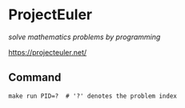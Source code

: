 # ProjectEuler

*solve mathematics problems by programming*

https://projecteuler.net/

## Command

```
make run PID=?  # '?' denotes the problem index
``` 
